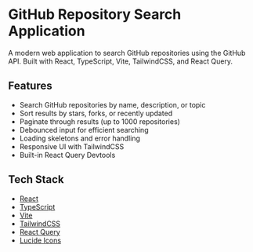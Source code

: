 # GitHub Repository Search Application

A modern web application to search GitHub repositories using the GitHub API. Built with React, TypeScript, Vite, TailwindCSS, and React Query.

## Features

- Search GitHub repositories by name, description, or topic
- Sort results by stars, forks, or recently updated
- Paginate through results (up to 1000 repositories)
- Debounced input for efficient searching
- Loading skeletons and error handling
- Responsive UI with TailwindCSS
- Built-in React Query Devtools

## Tech Stack

- [React](https://react.dev/)
- [TypeScript](https://www.typescriptlang.org/)
- [Vite](https://vitejs.dev/)
- [TailwindCSS](https://tailwindcss.com/)
- [React Query](https://tanstack.com/query/latest)
- [Lucide Icons](https://lucide.dev/)
  